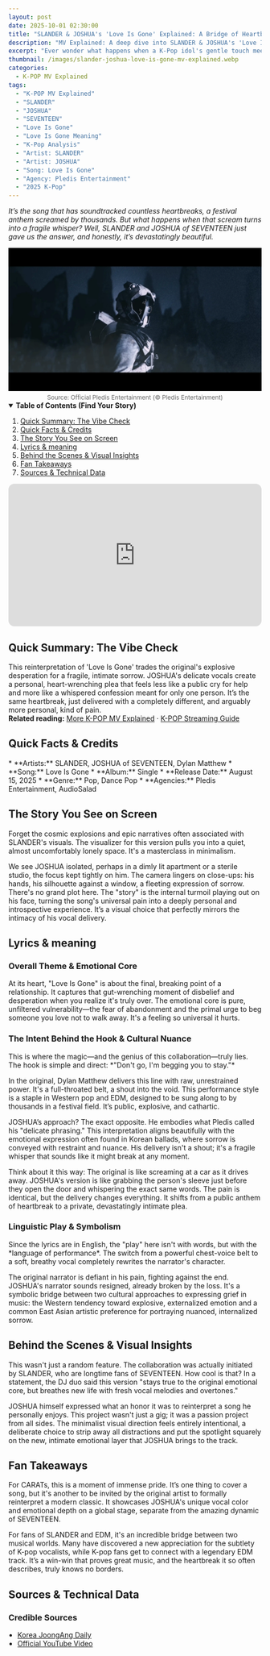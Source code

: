 ```yaml
---
layout: post
date: 2025-10-01 02:30:00
title: "SLANDER & JOSHUA's 'Love Is Gone' Explained: A Bridge of Heartbreak"
description: "MV Explained: A deep dive into SLANDER & JOSHUA's 'Love Is Gone,' analyzing its cross-cultural collaboration, vocal transformation, and the universal theme of loss."
excerpt: "Ever wonder what happens when a K-Pop idol's gentle touch meets an EDM anthem's raw power? We're breaking down how JOSHUA of SEVENTEEN completely rewired the emotional circuit of SLANDER's 'Love Is Gone'."
thumbnail: /images/slander-joshua-love-is-gone-mv-explained.webp
categories:
  - K-POP MV Explained
tags:
  - "K-POP MV Explained"
  - "SLANDER"
  - "JOSHUA"
  - "SEVENTEEN"
  - "Love Is Gone"
  - "Love Is Gone Meaning"
  - "K-Pop Analysis"
  - "Artist: SLANDER"
  - "Artist: JOSHUA"
  - "Song: Love Is Gone"
  - "Agency: Pledis Entertainment"
  - "2025 K-Pop"
---
```


<p>
<em>It’s the song that has soundtracked countless heartbreaks, a festival anthem screamed by thousands. But what happens when that scream turns into a fragile whisper? Well, SLANDER and JOSHUA of SEVENTEEN just gave us the answer, and honestly, it’s devastatingly beautiful.</em>
</p>

<div align="center">
<img src="/images/slander-joshua-love-is-gone-mv-explained.webp" alt="JOSHUA of SEVENTEEN in the 'Love is Gone' collaboration explained analysis thumbnail" />
<br>
<span style="font-size:12px;color:#666;">Source: Official Pledis Entertainment (© Pledis Entertainment)</span>
</div>

<details open>
<summary><strong>Table of Contents (Find Your Story)</strong></summary>
<ol>
<li><a href="#tldr">Quick Summary: The Vibe Check</a></li>
<li><a href="#quick-facts">Quick Facts & Credits</a></li>
<li><a href="#story-on-screen">The Story You See on Screen</a></li>
<li><a href="#lyrics-meaning">Lyrics & meaning</a></li>
<li><a href="#bts-insights">Behind the Scenes & Visual Insights</a></li>
<li><a href="#fan-takeaways">Fan Takeaways</a></li>
<li><a href="#sources">Sources & Technical Data</a></li>
</ol>
</details>

<div style="position:relative;padding-bottom:56.25%;height:0;overflow:hidden;border-radius:12px;"><iframe src="https://www.youtube.com/embed/_tV5LEBDs7w?rel=0"title="SLANDER, Dylan Matthew - Love Is Gone (feat. JOSHUA of SEVENTEEN) (Official MV) Explained"style="position:absolute;top:0;left:0;width:100%;height:100%;border:0;"allowfullscreenloading="lazy"></iframe></div>

<a name="tldr"></a>
<h2>Quick Summary: The Vibe Check</h2>
This reinterpretation of 'Love Is Gone' trades the original's explosive desperation for a fragile, intimate sorrow. JOSHUA's delicate vocals create a personal, heart-wrenching plea that feels less like a public cry for help and more like a whispered confession meant for only one person. It’s the same heartbreak, just delivered with a completely different, and arguably more personal, kind of pain.

<div class="related-reading-box">
<strong>Related reading:</strong> <a href="/search/label/MV%20Explained">More K-POP MV Explained</a> · <a href="/search/label/Streaming%20Guide">K-POP Streaming Guide</a>
</div>

<a name="quick-facts"></a>
<h2>Quick Facts & Credits</h2>
* **Artists:** SLANDER, JOSHUA of SEVENTEEN, Dylan Matthew
* **Song:** Love Is Gone
* **Album:** Single
* **Release Date:** August 15, 2025
* **Genre:** Pop, Dance Pop
* **Agencies:** Pledis Entertainment, AudioSalad

<a name="story-on-screen"></a>
<h2>The Story You See on Screen</h2>
Forget the cosmic explosions and epic narratives often associated with SLANDER's visuals. The visualizer for this version pulls you into a quiet, almost uncomfortably lonely space. It's a masterclass in minimalism.

We see JOSHUA isolated, perhaps in a dimly lit apartment or a sterile studio, the focus kept tightly on him. The camera lingers on close-ups: his hands, his silhouette against a window, a fleeting expression of sorrow. There's no grand plot here. The "story" is the internal turmoil playing out on his face, turning the song's universal pain into a deeply personal and introspective experience. It’s a visual choice that perfectly mirrors the intimacy of his vocal delivery.

<a name="lyrics-meaning"></a>
<h2>Lyrics & meaning</h2>
<h3>Overall Theme & Emotional Core</h3>
At its heart, "Love Is Gone" is about the final, breaking point of a relationship. It captures that gut-wrenching moment of disbelief and desperation when you realize it's truly over. The emotional core is pure, unfiltered vulnerability—the fear of abandonment and the primal urge to beg someone you love not to walk away. It's a feeling so universal it hurts.

<h3>The Intent Behind the Hook & Cultural Nuance</h3>
This is where the magic—and the genius of this collaboration—truly lies. The hook is simple and direct: *"Don't go, I'm begging you to stay."*

In the original, Dylan Matthew delivers this line with raw, unrestrained power. It's a full-throated belt, a shout into the void. This performance style is a staple in Western pop and EDM, designed to be sung along to by thousands in a festival field. It’s public, explosive, and cathartic.

JOSHUA’s approach? The exact opposite. He embodies what Pledis called his "delicate phrasing." This interpretation aligns beautifully with the emotional expression often found in Korean ballads, where sorrow is conveyed with restraint and nuance. His delivery isn't a shout; it's a fragile whisper that sounds like it might break at any moment.

Think about it this way: The original is like screaming at a car as it drives away. JOSHUA's version is like grabbing the person's sleeve just before they open the door and whispering the exact same words. The pain is identical, but the delivery changes everything. It shifts from a public anthem of heartbreak to a private, devastatingly intimate plea.

<h3>Linguistic Play & Symbolism</h3>
Since the lyrics are in English, the "play" here isn't with words, but with the *language of performance*. The switch from a powerful chest-voice belt to a soft, breathy vocal completely rewrites the narrator's character.

The original narrator is defiant in his pain, fighting against the end. JOSHUA's narrator sounds resigned, already broken by the loss. It's a symbolic bridge between two cultural approaches to expressing grief in music: the Western tendency toward explosive, externalized emotion and a common East Asian artistic preference for portraying nuanced, internalized sorrow.

<a name="bts-insights"></a>
<h2>Behind the Scenes & Visual Insights</h2>
This wasn't just a random feature. The collaboration was actually initiated by SLANDER, who are longtime fans of SEVENTEEN. How cool is that? In a statement, the DJ duo said this version "stays true to the original emotional core, but breathes new life with fresh vocal melodies and overtones."

JOSHUA himself expressed what an honor it was to reinterpret a song he personally enjoys. This project wasn't just a gig; it was a passion project from all sides. The minimalist visual direction feels entirely intentional, a deliberate choice to strip away all distractions and put the spotlight squarely on the new, intimate emotional layer that JOSHUA brings to the track.

<a name="fan-takeaways"></a>
<h2>Fan Takeaways</h2>
For CARATs, this is a moment of immense pride. It’s one thing to cover a song, but it's another to be invited by the original artist to formally reinterpret a modern classic. It showcases JOSHUA's unique vocal color and emotional depth on a global stage, separate from the amazing dynamic of SEVENTEEN.

For fans of SLANDER and EDM, it's an incredible bridge between two musical worlds. Many have discovered a new appreciation for the subtlety of K-pop vocalists, while K-pop fans get to connect with a legendary EDM track. It’s a win-win that proves great music, and the heartbreak it so often describes, truly knows no borders.

<a name="sources"></a>
<h2>Sources & Technical Data</h2>
<h3>Credible Sources</h3>
<ul style="padding-left:18px; margin:0 0 12px;">
<li><a href="https://koreajoongangdaily.joins.com/2025/08/12/entertainment/kpop/Seventeen-Joshua-Slander/20250812154620079.html" rel="nofollow noopener" target="_blank">Korea JoongAng Daily</a></li>
<li><a href="https://www.youtube.com/watch?v=_tV5LEBDs7w" rel="nofollow noopener" target="_blank">Official YouTube Video</a></li>
</ul>

<script type="application/ld+json">
{
"@context": "https://schema.org",
"@type": "MusicVideoObject",
"name": "SLANDER & JOSHUA - Love Is Gone (Official Music Video) Explained",
"description": "MV Explained: A deep dive into SLANDER & JOSHUA's 'Love Is Gone,' analyzing its cross-cultural collaboration, vocal transformation, and the universal theme of loss.",
"byArtist": [
    {
        "@type": "MusicGroup",
        "name": "SLANDER"
    },
    {
        "@type": "MusicGroup",
        "name": "SEVENTEEN"
    },
    {
        "@type": "Person",
        "name": "JOSHUA"
    },
    {
        "@type": "Person",
        "name": "Dylan Matthew"
    }
],
"uploadDate": "2025-08-15T00:00:00Z",
"thumbnailUrl": "https://kcontents.site/images/slander-joshua-love-is-gone-mv-explained.webp",
"embedUrl": "https://www.youtube.com/embed/_tV5LEBDs7w",
"publisher": {
"@type": "Organization",
"name": "Pledis Entertainment"
}
}
</script>
